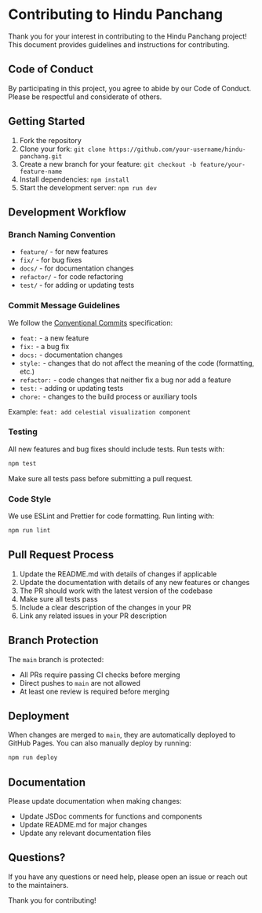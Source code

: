 # Contributing to Hindu Panchang

Thank you for your interest in contributing to the Hindu Panchang project! This document provides guidelines and instructions for contributing.

## Code of Conduct

By participating in this project, you agree to abide by our Code of Conduct. Please be respectful and considerate of others.

## Getting Started

1. Fork the repository
2. Clone your fork: `git clone https://github.com/your-username/hindu-panchang.git`
3. Create a new branch for your feature: `git checkout -b feature/your-feature-name`
4. Install dependencies: `npm install`
5. Start the development server: `npm run dev`

## Development Workflow

### Branch Naming Convention

- `feature/` - for new features
- `fix/` - for bug fixes
- `docs/` - for documentation changes
- `refactor/` - for code refactoring
- `test/` - for adding or updating tests

### Commit Message Guidelines

We follow the [Conventional Commits](https://www.conventionalcommits.org/) specification:

- `feat:` - a new feature
- `fix:` - a bug fix
- `docs:` - documentation changes
- `style:` - changes that do not affect the meaning of the code (formatting, etc.)
- `refactor:` - code changes that neither fix a bug nor add a feature
- `test:` - adding or updating tests
- `chore:` - changes to the build process or auxiliary tools

Example: `feat: add celestial visualization component`

### Testing

All new features and bug fixes should include tests. Run tests with:

```bash
npm test
```

Make sure all tests pass before submitting a pull request.

### Code Style

We use ESLint and Prettier for code formatting. Run linting with:

```bash
npm run lint
```

## Pull Request Process

1. Update the README.md with details of changes if applicable
2. Update the documentation with details of any new features or changes
3. The PR should work with the latest version of the codebase
4. Make sure all tests pass
5. Include a clear description of the changes in your PR
6. Link any related issues in your PR description

## Branch Protection

The `main` branch is protected:

- All PRs require passing CI checks before merging
- Direct pushes to `main` are not allowed
- At least one review is required before merging

## Deployment

When changes are merged to `main`, they are automatically deployed to GitHub Pages. You can also manually deploy by running:

```bash
npm run deploy
```

## Documentation

Please update documentation when making changes:

- Update JSDoc comments for functions and components
- Update README.md for major changes
- Update any relevant documentation files

## Questions?

If you have any questions or need help, please open an issue or reach out to the maintainers.

Thank you for contributing! 